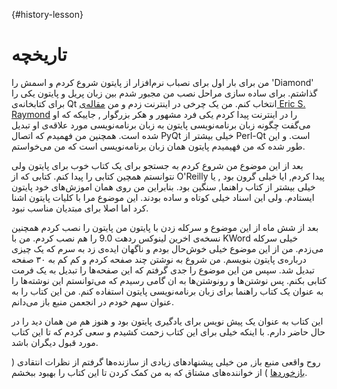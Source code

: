  {#history-lesson}

# تاریخچه

من برای بار اول برای نصباب نرم‌افزار  از پایتون شروع کردم و اسمش را  'Diamond' گذاشتم. برای ساده سازی مراحل نصب من مجبور شدم بین زبان پریل و پایتون یکی را برای کتابخانه‌ی Qt  انتخاب کنم. من یک چرخی در اینترنت زدم و من [مقاله‌ی Eric S. Raymond](http://www.python.org/about/success/esr/) را در اینترنت پیدا کردم یکی فرد مشهور و هکر بزرگوار , جاییکه که او می‌گفت چگونه زبان برنامه‌نویسی پایتون به زبان برنامه‌نویسی مورد علاقه‌ی او تبدیل شده است. همچنین من فهمیدم که اتصال PyQt خیلی بیشتر از Perl-Qt است. و این طور شده که من فهیمیدم پایتون همان زبان برنامه‌نویسی است که من می‌خواستم.

بعد از این موضوع من شروع کردم به جستجو برای یک کتاب خوب برای پایتون ولی نتوانستم همچین کتابی را پیدا کنم. کتابی که از O'Reilly پیدا کردم,  ایا خیلی گرون بود , یا خیلی بیشتر از کتاب راهنما, سنگین بود. بنابراین من روی همان اموزش‌های خود پایتون ایستادم. ولی این اسناد خیلی کوتاه و ساده بودند. این موضوع مرا با کلیات پایتون اشنا کرد اما اصلا برای مبتدیان مناسب نبود.

بعد از شش ماه از این موضوع و سرکله زدن با پایتون من پایتون را نصب کردم همچنین نسخه‌ی اخرین لینوکس ردهت 9.0 را هم نصب کردم. من با  KWord خیلی سرکله می‌زدم. من از این موضوع خیلی خوش‌حال بودم و ناگهان ایده‌ی زد به سرم که یک چیزی درباره‌ی پایتون بنویسم. من شروع به نوشتن چند صفحه کردم و کم کم به ۳۰ صفحه تبدیل شد. سپس من این موضوع را جدی گرفتم که این صفحه‌ها را تبدیل به یک فرمت کتابی بکنم.
پس نوشتن‌ها و رونوشتن‌ها به ان گامی رسیدم که می‌توانستم این نوشته‌ها را به عنوان یک کتاب راهنما برای زبان برنامه‌نویسی پایتون استفاده کنم. من این کتاب را به عنوان سهم خودم در انجعمن منبع باز می‌دانم.

این کتاب به عنوان یک پیش نویس برای یادگیری پایتون بود و هنوز هم من همان دید را در حال حاضر دارم. با اینکه خیلی برای این کتاب زحمت کشیدم و سعی کردم که تا این کتاب مورد قبول دیگران باشد.

روح واقعی منبع باز, من خیلی پیشنهاد‌های زیادی از سازنده‌ها گرفتم از نظرات انتقادی 
( [بازخوردها](./README.md#who-reads-bop) ) از خواننده‌های مشتاق که به من کمک کردن تا این کتاب را بهبود ببخشم.
